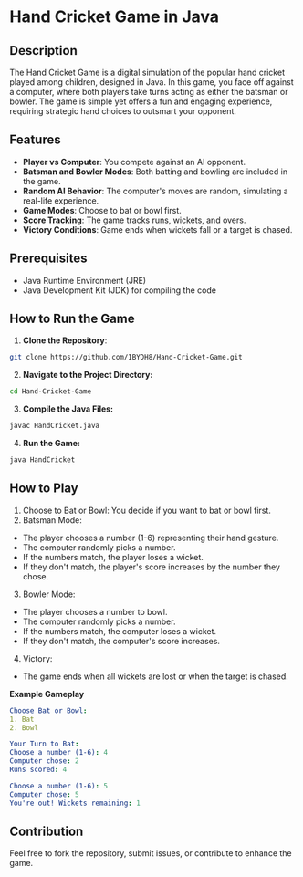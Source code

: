 # Hand Cricket Game in Java

## Description

The Hand Cricket Game is a digital simulation of the popular hand cricket played among children, designed in Java. In this game, you face off against a computer, where both players take turns acting as either the batsman or bowler. The game is simple yet offers a fun and engaging experience, requiring strategic hand choices to outsmart your opponent.

## Features

- **Player vs Computer**: You compete against an AI opponent.
- **Batsman and Bowler Modes**: Both batting and bowling are included in the game.
- **Random AI Behavior**: The computer's moves are random, simulating a real-life experience.
- **Game Modes**: Choose to bat or bowl first.
- **Score Tracking**: The game tracks runs, wickets, and overs.
- **Victory Conditions**: Game ends when wickets fall or a target is chased.

## Prerequisites

- Java Runtime Environment (JRE)
- Java Development Kit (JDK) for compiling the code

## How to Run the Game

1. **Clone the Repository**:
```bash
git clone https://github.com/1BYDH8/Hand-Cricket-Game.git
```

2. **Navigate to the Project Directory:**
```bash
cd Hand-Cricket-Game
```

3. **Compile the Java Files:**
``` bash
javac HandCricket.java
```

4. **Run the Game:**
```bash
java HandCricket
```

## **How to Play**

1. Choose to Bat or Bowl: You decide if you want to bat or bowl first.
2. Batsman Mode:
- The player chooses a number (1-6) representing their hand gesture.
- The computer randomly picks a number.
- If the numbers match, the player loses a wicket.
- If they don't match, the player's score increases by the number they chose.
3. Bowler Mode:
- The player chooses a number to bowl.
- The computer randomly picks a number.
- If the numbers match, the computer loses a wicket.
- If they don't match, the computer's score increases.
4. Victory:
- The game ends when all wickets are lost or when the target is chased.

**Example Gameplay**
```yaml
Choose Bat or Bowl:
1. Bat
2. Bowl

Your Turn to Bat:
Choose a number (1-6): 4
Computer chose: 2
Runs scored: 4

Choose a number (1-6): 5
Computer chose: 5
You're out! Wickets remaining: 1
```

## **Contribution**
Feel free to fork the repository, submit issues, or contribute to enhance the game.